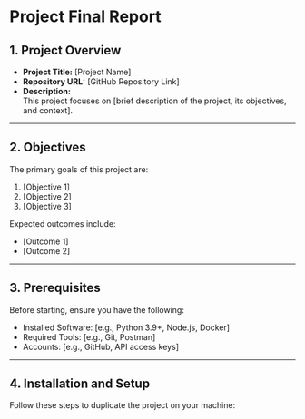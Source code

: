 # **Project Final Report**

## **1. Project Overview**
- **Project Title:** [Project Name]
- **Repository URL:** [GitHub Repository Link]
- **Description:**  
  This project focuses on [brief description of the project, its objectives, and context].

---

## **2. Objectives**
The primary goals of this project are:
1. [Objective 1]
2. [Objective 2]
3. [Objective 3]

Expected outcomes include:
- [Outcome 1]
- [Outcome 2]

---

## **3. Prerequisites**
Before starting, ensure you have the following:
- Installed Software: [e.g., Python 3.9+, Node.js, Docker]
- Required Tools: [e.g., Git, Postman]
- Accounts: [e.g., GitHub, API access keys]

---

## **4. Installation and Setup**
Follow these steps to duplicate the project on your machine:

